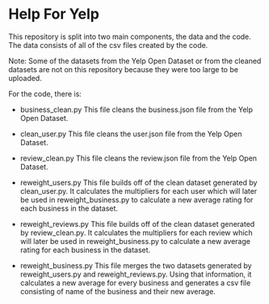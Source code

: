 # Help For Yelp

This repository is split into two main components, the data and the code. The data consists of all of the csv files created by the code. 

Note: Some of the datasets from the Yelp Open Dataset or from the cleaned datasets are not on this repository because they were too large to be uploaded. 

For the code, there is:

- business_clean.py
This file cleans the business.json file from the Yelp Open Dataset.

- clean_user.py
This file cleans the user.json file from the Yelp Open Dataset.

- review_clean.py
This file cleans the review.json file from the Yelp Open Dataset.

- reweight_users.py
This file builds off of the clean dataset generated by clean_user.py. It calculates the multipliers for each user which will later be used in reweight_business.py to calculate a new average rating for each business in the dataset.

- reweight_reviews.py
This file builds off of the clean dataset generated by review_clean.py. It calculates the multipliers for each review which will later be used in reweight_business.py to calculate a new average rating for each business in the dataset.

- reweight_business.py 
This file merges the two datasets generated by reweight_users.py and reweight_reviews.py. Using that information, it calculates a new average for every business and generates a csv file consisting of name of the business and their new average.